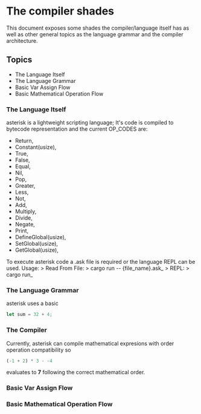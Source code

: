 # The compiler shades
This document exposes some shades the compiler/language itself has as well as other general topics as the language grammar and the compiler architecture.

## Topics
- The Language Itself
- The Language Grammar
- Basic Var Assign Flow
- Basic Mathematical Operation Flow


### The Language Itself
asterisk is a lightweight scripting language; It's code is compiled to bytecode representation and the current OP_CODES are:
- Return,
- Constant(usize),
- True,
- False,
- Equal,
- Nil,
- Pop,
- Greater,
- Less,
- Not,
- Add,
- Multiply,
- Divide,
- Negate,
- Print,
- DefineGlobal(usize),
- SetGlobal(usize),
- GetGlobal(usize),

To execute asterisk code a .ask file is required or the language REPL can be used.
Usage: 
    > Read From File: > cargo run -- {file_name}.ask_
    > REPL: > cargo run_

### The Language Grammar
asterisk uses a basic

```rust
let sum = 32 + 4;
```

### The Compiler 
Currently, asterisk can compile mathematical expresions with order operation compatibility so 
```rust
(-1 + 2) * 3 - -4
```
evaluates to **7** following the correct mathematical order.

### Basic Var Assign Flow

### Basic Mathematical Operation Flow